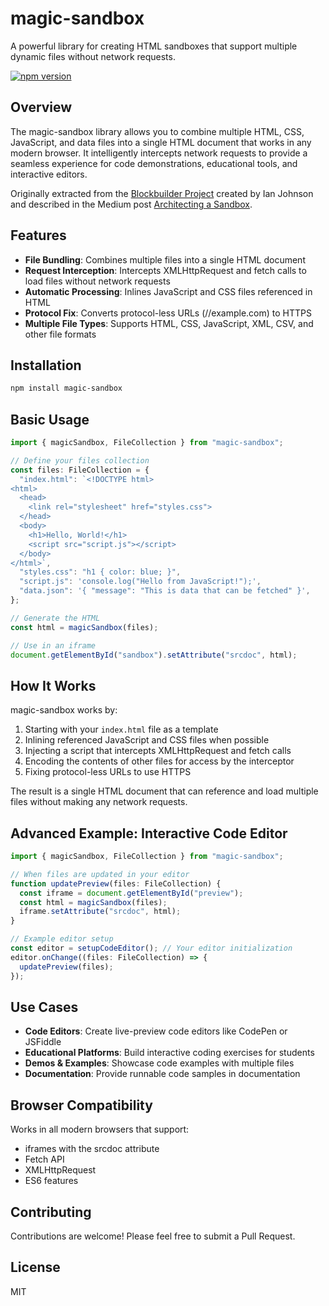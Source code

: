 # magic-sandbox

A powerful library for creating HTML sandboxes that support multiple dynamic files without network requests.

[![npm version](https://img.shields.io/npm/v/magic-sandbox.svg)](https://www.npmjs.com/package/magic-sandbox)

## Overview

The magic-sandbox library allows you to combine multiple HTML, CSS, JavaScript, and data files into a single HTML document that works in any modern browser. It intelligently intercepts network requests to provide a seamless experience for code demonstrations, educational tools, and interactive editors.

Originally extracted from the [Blockbuilder Project](https://github.com/enjalot/blockbuilder) created by Ian Johnson and described in the Medium post [Architecting a Sandbox](https://medium.com/@enjalot/architecting-a-sandbox-97b211937911#.1hz02h1bx).

## Features

- **File Bundling**: Combines multiple files into a single HTML document
- **Request Interception**: Intercepts XMLHttpRequest and fetch calls to load files without network requests
- **Automatic Processing**: Inlines JavaScript and CSS files referenced in HTML
- **Protocol Fix**: Converts protocol-less URLs (//example.com) to HTTPS
- **Multiple File Types**: Supports HTML, CSS, JavaScript, XML, CSV, and other file formats

## Installation

```bash
npm install magic-sandbox
```

## Basic Usage

```typescript
import { magicSandbox, FileCollection } from "magic-sandbox";

// Define your files collection
const files: FileCollection = {
  "index.html": `<!DOCTYPE html>
<html>
  <head>
    <link rel="stylesheet" href="styles.css">
  </head>
  <body>
    <h1>Hello, World!</h1>
    <script src="script.js"></script>
  </body>
</html>`,
  "styles.css": "h1 { color: blue; }",
  "script.js": 'console.log("Hello from JavaScript!");',
  "data.json": '{ "message": "This is data that can be fetched" }',
};

// Generate the HTML
const html = magicSandbox(files);

// Use in an iframe
document.getElementById("sandbox").setAttribute("srcdoc", html);
```

## How It Works

magic-sandbox works by:

1. Starting with your `index.html` file as a template
2. Inlining referenced JavaScript and CSS files when possible
3. Injecting a script that intercepts XMLHttpRequest and fetch calls
4. Encoding the contents of other files for access by the interceptor
5. Fixing protocol-less URLs to use HTTPS

The result is a single HTML document that can reference and load multiple files without making any network requests.

## Advanced Example: Interactive Code Editor

```typescript
import { magicSandbox, FileCollection } from "magic-sandbox";

// When files are updated in your editor
function updatePreview(files: FileCollection) {
  const iframe = document.getElementById("preview");
  const html = magicSandbox(files);
  iframe.setAttribute("srcdoc", html);
}

// Example editor setup
const editor = setupCodeEditor(); // Your editor initialization
editor.onChange((files: FileCollection) => {
  updatePreview(files);
});
```

## Use Cases

- **Code Editors**: Create live-preview code editors like CodePen or JSFiddle
- **Educational Platforms**: Build interactive coding exercises for students
- **Demos & Examples**: Showcase code examples with multiple files
- **Documentation**: Provide runnable code samples in documentation

## Browser Compatibility

Works in all modern browsers that support:

- iframes with the srcdoc attribute
- Fetch API
- XMLHttpRequest
- ES6 features

## Contributing

Contributions are welcome! Please feel free to submit a Pull Request.

## License

MIT

